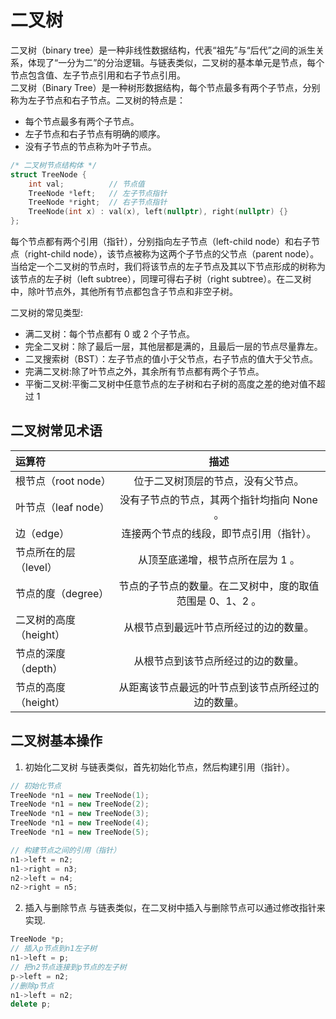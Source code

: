 #  二叉树

二叉树（binary tree）是一种非线性数据结构，代表“祖先”与“后代”之间的派生关系，体现了“一分为二”的分治逻辑。与链表类似，二叉树的基本单元是节点，每个节点包含值、左子节点引用和右子节点引用。  
二叉树（Binary Tree）是一种树形数据结构，每个节点最多有两个子节点，分别称为左子节点和右子节点。二叉树的特点是：  
 - 每个节点最多有两个子节点。
 - 左子节点和右子节点有明确的顺序。
 - 没有子节点的节点称为叶子节点。

```cpp
/* 二叉树节点结构体 */
struct TreeNode {
    int val;          // 节点值
    TreeNode *left;   // 左子节点指针
    TreeNode *right;  // 右子节点指针
    TreeNode(int x) : val(x), left(nullptr), right(nullptr) {}
};
```  
每个节点都有两个引用（指针），分别指向左子节点（left-child node）和右子节点（right-child node），该节点被称为这两个子节点的父节点（parent node）。当给定一个二叉树的节点时，我们将该节点的左子节点及其以下节点形成的树称为该节点的左子树（left subtree），同理可得右子树（right subtree）。在二叉树中，除叶节点外，其他所有节点都包含子节点和非空子树。  

二叉树的常见类型:  
 - 满二叉树：每个节点都有 0 或 2 个子节点。
 - 完全二叉树：除了最后一层，其他层都是满的，且最后一层的节点尽量靠左。
 - 二叉搜索树（BST）：左子节点的值小于父节点，右子节点的值大于父节点。
 - 完满二叉树:除了叶节点之外，其余所有节点都有两个子节点。
 - 平衡二叉树:平衡二叉树中任意节点的左子树和右子树的高度之差的绝对值不超过 1 

 ## 二叉树常见术语

|  运算符  |  描述  |
|:--------|:--------:|
|  根节点（root node）  |  位于二叉树顶层的节点，没有父节点。  |
|  叶节点（leaf node）  |  没有子节点的节点，其两个指针均指向 None 。  |
|  边（edge）  |  连接两个节点的线段，即节点引用（指针）。  |
|  节点所在的层（level）  |  从顶至底递增，根节点所在层为 1 。  |
|  节点的度（degree）  |  节点的子节点的数量。在二叉树中，度的取值范围是 0、1、2 。  |
|  二叉树的高度（height）  |  从根节点到最远叶节点所经过的边的数量。  |
|  节点的深度（depth）  |  从根节点到该节点所经过的边的数量。  |
|  节点的高度（height）  |  从距离该节点最远的叶节点到该节点所经过的边的数量。  |

## 二叉树基本操作
1. 初始化二叉树
与链表类似，首先初始化节点，然后构建引用（指针）。
```cpp
// 初始化节点
TreeNode *n1 = new TreeNode(1);
TreeNode *n1 = new TreeNode(2);
TreeNode *n1 = new TreeNode(3);
TreeNode *n1 = new TreeNode(4);
TreeNode *n1 = new TreeNode(5);

// 构建节点之间的引用（指针）
n1->left = n2;
n1->right = n3;
n2->left = n4;
n2->right = n5;
```
2. 插入与删除节点
与链表类似，在二叉树中插入与删除节点可以通过修改指针来实现.
```cpp
TreeNode *p;
// 插入p节点到n1左子树
n1->left = p;
// 把n2节点连接到p节点的左子树
p->left = n2;
//删除p节点
n1->left = n2;
delete p;
```
